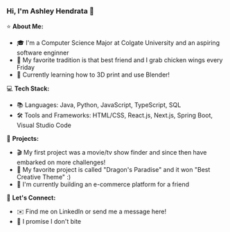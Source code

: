 ### Hi, I'm Ashley Hendrata 👋

⭐️ **About Me:**
- 🎓 I'm a Computer Science Major at Colgate University and an aspiring software enginner
- 🍗 My favorite tradition is that best friend and I grab chicken wings every Friday
- 🧱 Currently learning how to 3D print and use Blender!

💻 **Tech Stack:**
- 📚 Languages: Java, Python, JavaScript, TypeScript, SQL
- 🛠️ Tools and Frameworks: HTML/CSS, React.js, Next.js, Spring Boot, Visual Studio Code

🚀 **Projects:**
- 🎬 My first project was a movie/tv show finder and since then have embarked on more challenges!
- 🐉 My favorite project is called "Dragon's Paradise" and it won "Best Creative Theme" :)
- 🛒 I'm currently building an e-commerce platform for a friend

🙌 **Let's Connect:**
- ✉️ Find me on LinkedIn or send me a message here!
- 💜 I promise I don't bite

<!--
**ashhendrata/ashhendrata** is a ✨ _special_ ✨ repository because its `README.md` (this file) appears on your GitHub profile.

Here are some ideas to get you started:

- 🔭 I’m currently working on ...
- 🌱 I’m currently learning ...
- 👯 I’m looking to collaborate on ...
- 🤔 I’m looking for help with ...
- 💬 Ask me about ...
- 📫 How to reach me: ...
- 😄 Pronouns: ...
- ⚡ Fun fact: ...
-->
